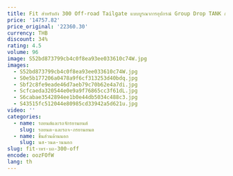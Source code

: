 ```yaml
---
title: Fit สําหรับถัง 300 Off-road Tailgate แบบบูรณาการอุปกรณ์ Group Drop TANK การปรับเปลี่ยนสูงติดตั้งไฟเบรคและพลั่ว
price: '14757.82'
price_original: '22360.30'
currency: THB
discount: 34%
rating: 4.5
volume: 96
image: S52bd873799cb4c0f8ea93ee033610c74W.jpg
images:
  - S52bd873799cb4c0f8ea93ee033610c74W.jpg
  - S0e5b177206a0478a9f6cf313253d40bdq.jpg
  - Sbf2c8fe9eade46d7aeb79c70b62e4a7di.jpg
  - Scfcaeda320544e0e9a9f76865cc3f61dL.jpg
  - S6cabae3542894ee1b0e44db5034c488c3.jpg
  - S43515fc512044e80985cd33942a5d621u.jpg
video: ''
categories:
  - name: รถยนต์และรถจักรยานยนต์
    slug: รถยนต-และรถจ-กรยานยนต
  - name: ชิ้นส่วนด้านนอก
    slug: นส-วนด-านนอก
slug: fit-าหร-บถ-300-off
encode: oozFOfW
lang: th
---
```

  